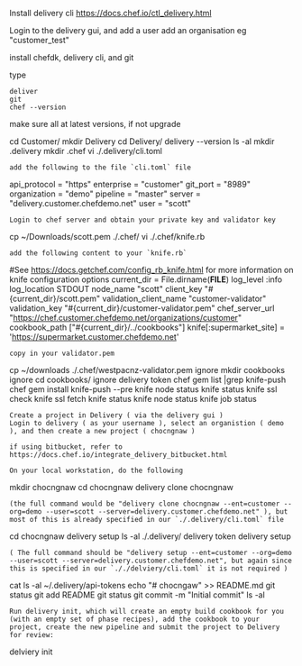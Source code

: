 Install delivery cli
https://docs.chef.io/ctl_delivery.html

Login to the delivery gui, and add a user
add an organisation eg "customer_test"

install chefdk, delivery cli, and git

type
```
deliver
git
chef --version
```
make sure all at latest versions, if not upgrade


cd Customer/
mkdir Delivery
cd Delivery/
delivery --version
ls -al
mkdir .delivery
mkdir .chef
vi ./.delivery/cli.toml
```
add the following to the file `cli.toml` file
```
api_protocol = "https"
enterprise = "customer"
git_port = "8989"
organization = "demo"
pipeline = "master"
server = "delivery.customer.chefdemo.net"
user = "scott"
```
Login to chef server and obtain your private key and validator key
```
cp ~/Downloads/scott.pem ./.chef/
vi ./.chef/knife.rb
```
add the following content to your `knife.rb`
```
#See https://docs.getchef.com/config_rb_knife.html for more information on knife configuration options
current_dir = File.dirname(__FILE__)
log_level                :info
log_location             STDOUT
node_name                "scott"
client_key               "#{current_dir}/scott.pem"
validation_client_name   "customer-validator"
validation_key           "#{current_dir}/customer-validator.pem"
chef_server_url          "https://chef.customer.chefdemo.net/organizations/customer"
cookbook_path            ["#{current_dir}/../cookbooks"]
knife[:supermarket_site] = 'https://supermarket.customer.chefdemo.net'
```
copy in your validator.pem
```
cp ~/downloads ./.chef/westpacnz-validator.pem
ignore mkdir cookbooks
ignore cd cookbooks/
ignore delivery token
chef gem list |grep knife-push
chef gem install knife-push --pre
knife node status
knife status
knife ssl check
knife ssl fetch
knife status
knife node status
knife job status
```
Create a project in Delivery ( via the delivery gui )
Login to delivery ( as your username ), select an organistion ( demo ), and then create a new project ( chocngnaw )

if using bitbucket, refer to https://docs.chef.io/integrate_delivery_bitbucket.html

On your local workstation, do the following
```
mkdir chocngnaw
cd chocngnaw
delivery clone chocngnaw
```
(the full command would be "delivery clone chocngnaw --ent=customer --org=demo --user=scott --server=delivery.customer.chefdemo.net" ), but most of this is already specified in our `./.delivery/cli.toml` file
```
cd chocngnaw
delivery setup
ls -al ./.delivery/
delivery token
delivery setup
```
( The full command should be "delivery setup --ent=customer --org=demo --user=scott --server=delivery.customer.chefdemo.net", but again since this is specified in our `././delviery/cli.toml` it is not required )
```
cat ls -al ~/.delivery/api-tokens
echo "# chocngaw" >> README.md
git status
git add README
git status
git commit -m "Initial commit"
ls -al
```
Run delivery init, which will create an empty build cookbook for you (with an empty set of phase recipes), add the cookbook to your project, create the new pipeline and submit the project to Delivery for review: 
```
delviery init
```


